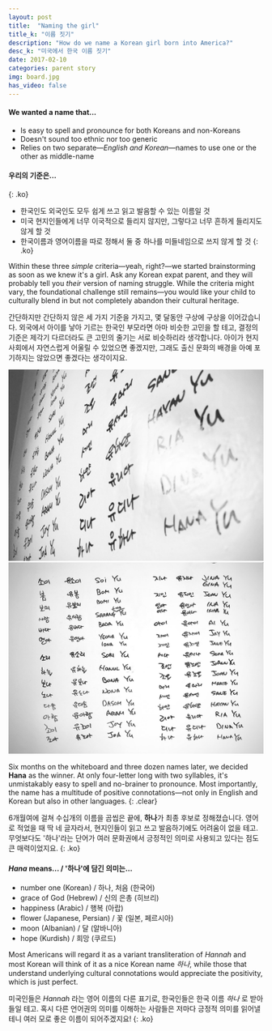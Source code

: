 ```yaml
---
layout: post
title:  "Naming the girl"
title_k: "이름 짓기"
description: "How do we name a Korean girl born into America?"
desc_k: "미국에서 한국 이름 짓기"
date: 2017-02-10
categories: parent story
img: board.jpg
has_video: false
---
```


#### We wanted a name that...

- Is easy to spell and pronounce for both Koreans and non-Koreans
- Doesn't sound too ethnic nor too generic
- Relies on two separate&mdash;_English and Korean_&mdash;names to use one or the other as middle-name

#### 우리의 기준은...
{: .ko}

- 한국인도 외국인도 모두 쉽게 쓰고 읽고 발음할 수 있는 이름일 것
- 미국 현지인들에게 너무 이국적으로 들리지 않지만, 그렇다고 너무 흔하게 들리지도 않게 할 것
- 한국이름과 영어이름을 따로 정해서 둘 중 하나를 미들네임으로 쓰지 않게 할 것
{: .ko}

Within these three _simple_ criteria<span>&mdash;yeah, right?&mdash;</span>we started brainstorming as soon as we knew it's a girl. Ask any Korean expat parent, and they will probably tell you _their_ version of naming struggle. While the criteria might vary, the foundational challenge still remains&mdash;you would like your child to culturally blend in but not completely abandon their cultural heritage.

간단하지만 간단하지 않은 세 가지 기준을 가지고, 몇 달동안 구상에 구상을 이어갔습니다. 외국에서 아이를 낳아 기르는 한국인 부모라면 아마 비슷한 고민을 할 테고, 결정의 기준은 제각기 다르더라도 큰 고민의 줄기는 서로 비슷하리라 생각합니다. 아이가 현지 사회에서 자연스럽게 어울릴 수 있었으면 좋겠지만, 그래도 출신 문화의 배경을 아예 포기하지는 않았으면 좋겠다는 생각이지요.

<a href="../assets/images/naming-brainstorm.jpg" data-lightbox="brainstorming" data-title="Some of the names on the whiteboard..."><img src="../assets/images/naming-brainstorm.jpg" alt="Some of the names on the whiteboard..." class="gal-l" style="" /></a>
<a href="../assets/images/naming-brainstorm-2.jpg" data-lightbox="brainstorming" data-title="Some of the names on the whiteboard..."><img src="../assets/images/naming-brainstorm-2.jpg" alt="Some of the names on the whiteboard..." class="gal-r" style="" /></a>

Six months on the whiteboard and three dozen names later, we decided **Hana** as the winner. At only four-letter long with two syllables, it's unmistakably easy to spell and no-brainer to pronounce. Most importantly, the name has a multitude of positive connotations&mdash;not only in English and Korean but also in other languages.
{: .clear}

6개월여에 걸쳐 수십개의 이름을 곰씹은 끝에, **하나**가 최종 후보로 정해졌습니다. 영어로 적었을 때 딱 네 글자라서, 현지인들이 읽고 쓰고 발음하기에도 어려움이 없을 테고. 무엇보다도 '하나'라는 단어가 여러 문화권에서 긍정적인 의미로 사용되고 있다는 점도 큰 매력이었지요.
{: .ko}

#### _Hana_ means... / <span class="ko">'하나'에 담긴 의미는... </span>

- number one (Korean) / <span class="ko">하나, 처음 (한국어)</span>
- grace of God (Hebrew) / <span class="ko">신의 은총 (히브리)</span>
- happiness (Arabic) / <span class="ko">행복 (아랍)</span>
- flower (Japanese, Persian) / <span class="ko">꽃 (일본, 페르시아)</span>
- moon (Albanian) / <span class="ko">달 (알바니아)</span>
- hope (Kurdish) / <span class="ko">희망 (쿠르드)</span>

Most Americans will regard it as a variant transliteration of _Hannah_ and most Korean will think of it as a nice Korean name _<span class="ko">하나</span>_, while those that understand underlying cultural connotations would appreciate the positivity, which is just perfect.

미국인들은 _Hannah_ 라는 영어 이름의 다른 표기로, 한국인들은 한국 이름 _하나_ 로 받아들일 테고. 혹시 다른 언어권의 의미를 이해하는 사람들은 저마다 긍정적 의미를 읽어낼 테니 여러 모로 좋은 이름이 되어주겠지요!
{: .ko}
